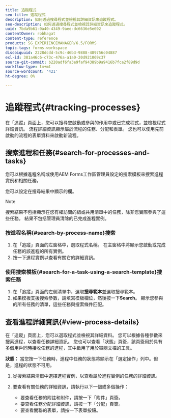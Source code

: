```yaml
---
title: 追蹤程式
seo-title: 追蹤程式
description: 如何透過搜尋程式並檢視其詳細資訊來追蹤程式。
seo-description: 如何透過搜尋程式並檢視其詳細資訊來追蹤程式。
uuid: 7bda9b61-0a40-4349-9aee-dc6636e5e692
contentOwner: robhagat
content-type: reference
products: SG_EXPERIENCEMANAGER/6.5/FORMS
topic-tags: forms-workspace
discoiquuid: 2228dcdd-5c9c-46b3-9888-489756c04887
exl-id: 381a46c6-c73c-476a-a1a0-20d921069c37
source-git-commit: b220adf6fa3e9faf94389b9a9416b7fca2f89d9d
workflow-type: tm+mt
source-wordcount: '421'
ht-degree: 0%

---
```


# 追蹤程式{#tracking-processes}

在「追蹤」頁面上，您可以搜尋您啟動或參與的作用中或已完成程式，並檢視程式詳細資訊。 流程詳細資訊顯示屬於流程的任務、分配和表單。 您也可以使用先前啟動的流程的表單資料來啟動新流程。

## 搜索進程和任務{#search-for-processes-and-tasks}

您可以根據進程名稱或使用AEM Forms工作區管理員設定的搜索模板來搜索進程實例和相關任務。

您可以設定在搜尋結果中顯示的欄。

>[!NOTE]
>
>搜索結果不包括顯示在您有權訪問的組或共用清單中的任務，除非您實際參與了這些任務。 結果不包括管理員清除的已完成進程實例。

### 按進程名稱{#search-by-process-name}搜索

1. 在「追蹤」頁面的左窗格中，選取程式名稱。 在主窗格中將顯示您啟動或完成任務的該進程的所有實例。
1. 按一下進程實例以查看有關它的詳細資訊。

### 使用搜索模板{#search-for-a-task-using-a-search-template}搜索任務

1. 在「追蹤」頁面的左側清單中，選取&#x200B;**搜尋範本**&#x200B;並選取搜尋範本。
1. 如果模板支援搜索參數，請填寫模板欄位，然後按一下&#x200B;**Search**。 顯示您參與的所有任務的清單，這些任務與搜索條件匹配。

## 查看進程詳細資訊{#view-process-details}

在「追蹤」頁面上，您可以選取程式並檢視其詳細資料。 您可以根據各種參數來搜索進程，以查看任務詳細資訊。 您也可以查看「狀態」頁簽，該頁簽用於具有多個用戶同時接收任務的進程，其中啟用了用於審閱文檔的工具。

**狀態：** 當您按一下任務時，進程中任務的狀態將顯示在「選定操作」列中。但是，進程的狀態不可用。

1. 從搜索結果清單中選擇進程實例，以查看屬於進程實例的任務的詳細資訊。
1. 要查看有關任務的詳細資訊，請執行以下一個或多個操作：

   * 要查看任務的附註和附件，請按一下「附件」頁簽。
   * 要查看任務分配詳細資訊，請按一下「分配」頁簽。
   * 要查看關聯的表單，請按一下表單按鈕。
